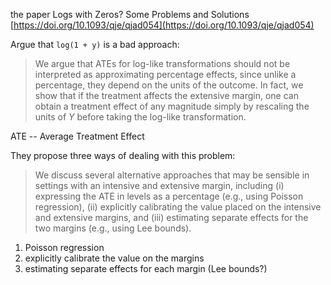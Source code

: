 
the paper Logs with Zeros? Some Problems and Solutions [https://doi.org/10.1093/qje/qjad054](https://doi.org/10.1093/qje/qjad054) 

Argue that `log(1 + y)` is a bad approach: 

> We argue that ATEs for log-like transformations should not be interpreted as approximating percentage effects, since unlike a percentage, they depend on the units of the outcome. In fact, we show that if the treatment affects the extensive margin, one can obtain a treatment effect of any magnitude simply by rescaling the units of _Y_ before taking the log-like transformation.

ATE -- Average Treatment Effect

They propose three ways of dealing with this problem: 

> We discuss several alternative approaches that may be sensible in settings with an intensive and extensive margin, including (i) expressing the ATE in levels as a percentage (e.g., using Poisson regression), (ii) explicitly calibrating the value placed on the intensive and extensive margins, and (iii) estimating separate effects for the two margins (e.g., using Lee bounds).


1. Poisson regression
2. explicitly calibrate the value on the margins
3. estimating separate effects for each margin (Lee bounds?)

